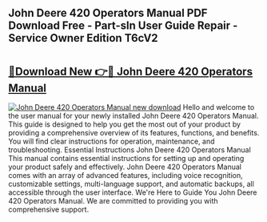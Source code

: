 ## John Deere 420 Operators Manual PDF Download Free - Part-sln User Guide Repair - Service Owner Edition T6cV2

# <h2><a href="http://bc92164.oget.top/?id=John+Deere+420+Operators+Manual">🔗Download New 👉🔴 John Deere 420 Operators Manual</a></h2>

[![John Deere 420 Operators Manual new download](https://i.imgur.com/5g1atiW.png)](http://bc92164.oget.top/?id=John+Deere+420+Operators+Manual)
Hello and welcome to the user manual for your newly installed John Deere 420 Operators Manual. This guide is designed to help you get the most out of your product by providing a comprehensive overview of its features, functions, and benefits. You will find clear instructions for operation, maintenance, and troubleshooting. Essential Instructions John Deere 420 Operators Manual This manual contains essential instructions for setting up and operating your product safely and effectively. John Deere 420 Operators Manual comes with an array of advanced features, including voice recognition, customizable settings, multi-language support, and automatic backups, all accessible through the user interface. We're Here to Guide You John Deere 420 Operators Manual. We are committed to providing you with comprehensive support.
